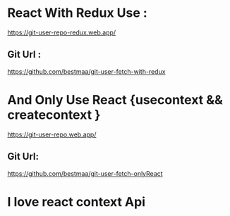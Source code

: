 # React With Redux Use : 
  https://git-user-repo-redux.web.app/
## Git Url : 
   https://github.com/bestmaa/git-user-fetch-with-redux
    
# And Only Use React {usecontext && createcontext }
  https://git-user-repo.web.app/
## Git Url:
  https://github.com/bestmaa/git-user-fetch-onlyReact


# I love react context Api
